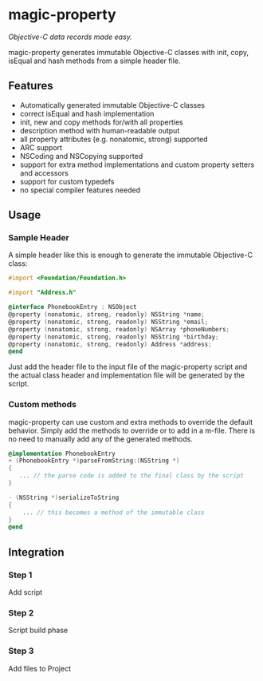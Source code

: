 magic-property
==============

*Objective-C data records made easy.*

magic-property generates immutable Objective-C classes with init, copy, isEqual and hash
methods from a simple header file.

Features
--------
 * Automatically generated immutable Objective-C classes
 * correct isEqual and hash implementation
 * init, new and copy methods for/with all properties
 * description method with human-readable output
 * all property attributes (e.g. nonatomic, strong) supported
 * ARC support
 * NSCoding and NSCopying supported
 * support for extra method implementations and custom property setters and
   accessors
 * support for custom typedefs
 * no special compiler features needed

Usage
-----

### Sample Header ####

A simple header like this is enough to generate the immutable Objective-C class:
```objective-c
#import <Foundation/Foundation.h>

#import "Address.h"

@interface PhonebookEntry : NSObject
@property (nonatomic, strong, readonly) NSString *name;
@property (nonatomic, strong, readonly) NSString *email;
@property (nonatomic, strong, readonly) NSArray *phoneNumbers;
@property (nonatomic, strong, readonly) NSString *birthday;
@property (nonatomic, strong, readonly) Address *address;
@end
```

Just add the header file to the input file of the magic-property script and the
actual class header and implementation file will be generated by the script.

### Custom methods ###

magic-property can use custom and extra methods to override the default
behavior. Simply add the methods to override or to add in a m-file. There is no
need to manually add any of the generated methods.

```objective-c
@implementation PhonebookEntry
+ (PhonebookEntry *)parseFromString:(NSString *)
{
   ... // the parse code is added to the final class by the script
}

- (NSString *)serializeToString
{
    ... // this becomes a method of the immutable class
}
@end
```

Integration
------------

### Step 1 ###

Add script

### Step 2 ###

Script build phase

### Step 3 ###

Add files to Project
